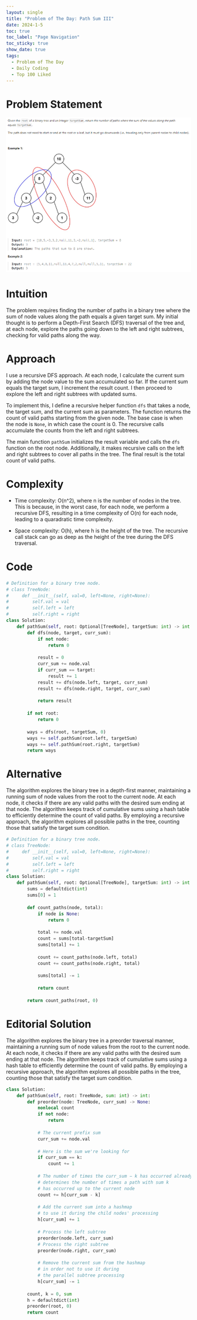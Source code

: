 ```yaml
---
layout: single
title: "Problem of The Day: Path Sum III"
date: 2024-1-5
toc: true
toc_label: "Page Navigation"
toc_sticky: true
show_date: true
tags:
  - Problem of The Day
  - Daily Coding
  - Top 100 Liked
---
```


# Problem Statement
![problem](/assets/images/2024-01-05_14-47-53-path-sum-3.png)
# Intuition
The problem requires finding the number of paths in a binary tree where the sum of node values along the path equals a given target sum. My initial thought is to perform a Depth-First Search (DFS) traversal of the tree and, at each node, explore the paths going down to the left and right subtrees, checking for valid paths along the way.

# Approach
I use a recursive DFS approach. At each node, I calculate the current sum by adding the node value to the sum accumulated so far. If the current sum equals the target sum, I increment the result count. I then proceed to explore the left and right subtrees with updated sums.

To implement this, I define a recursive helper function `dfs` that takes a node, the target sum, and the current sum as parameters. The function returns the count of valid paths starting from the given node. The base case is when the node is `None`, in which case the count is 0. The recursive calls accumulate the counts from the left and right subtrees.

The main function `pathSum` initializes the result variable and calls the `dfs` function on the root node. Additionally, it makes recursive calls on the left and right subtrees to cover all paths in the tree. The final result is the total count of valid paths.

# Complexity
- Time complexity:
O(n^2), where n is the number of nodes in the tree. This is because, in the worst case, for each node, we perform a recursive DFS, resulting in a time complexity of O(n) for each node, leading to a quaradratic time complexity.

- Space complexity:
O(h), where h is the height of the tree. The recursive call stack can go as deep as the height of the tree during the DFS traversal.

# Code
```python
# Definition for a binary tree node.
# class TreeNode:
#     def __init__(self, val=0, left=None, right=None):
#         self.val = val
#         self.left = left
#         self.right = right
class Solution:
    def pathSum(self, root: Optional[TreeNode], targetSum: int) -> int:
        def dfs(node, target, curr_sum):
            if not node:
                return 0
            
            result = 0
            curr_sum += node.val
            if curr_sum == target:
                result += 1
            result += dfs(node.left, target, curr_sum)
            result += dfs(node.right, target, curr_sum)

            return result

        if not root:
            return 0
        
        ways = dfs(root, targetSum, 0)
        ways += self.pathSum(root.left, targetSum)
        ways += self.pathSum(root.right, targetSum)
        return ways
```

# Alternative
The algorithm explores the binary tree in a depth-first manner, maintaining a running sum of node values from the root to the current node. At each node, it checks if there are any valid paths with the desired sum ending at that node. The algorithm keeps track of cumulative sums using a hash table to efficiently determine the count of valid paths. By employing a recursive approach, the algorithm explores all possible paths in the tree, counting those that satisfy the target sum condition.

```python
# Definition for a binary tree node.
# class TreeNode:
#     def __init__(self, val=0, left=None, right=None):
#         self.val = val
#         self.left = left
#         self.right = right
class Solution:
    def pathSum(self, root: Optional[TreeNode], targetSum: int) -> int:
        sums = defaultdict(int)
        sums[0] = 1

        def count_paths(node, total):
            if node is None:
                return 0

            total += node.val
            count = sums[total-targetSum]
            sums[total] += 1

            count += count_paths(node.left, total)
            count += count_paths(node.right, total)

            sums[total] -= 1

            return count

        return count_paths(root, 0)
```

# Editorial Solution
The algorithm explores the binary tree in a preorder traversal manner, maintaining a running sum of node values from the root to the current node. At each node, it checks if there are any valid paths with the desired sum ending at that node. The algorithm keeps track of cumulative sums using a hash table to efficiently determine the count of valid paths. By employing a recursive approach, the algorithm explores all possible paths in the tree, counting those that satisfy the target sum condition.

```python
class Solution:
    def pathSum(self, root: TreeNode, sum: int) -> int:
        def preorder(node: TreeNode, curr_sum) -> None:
            nonlocal count
            if not node:
                return 
            
            # The current prefix sum
            curr_sum += node.val
            
            # Here is the sum we're looking for
            if curr_sum == k:
                count += 1
            
            # The number of times the curr_sum − k has occurred already, 
            # determines the number of times a path with sum k 
            # has occurred up to the current node
            count += h[curr_sum - k]
            
            # Add the current sum into a hashmap
            # to use it during the child nodes' processing
            h[curr_sum] += 1
            
            # Process the left subtree
            preorder(node.left, curr_sum)
            # Process the right subtree
            preorder(node.right, curr_sum)
            
            # Remove the current sum from the hashmap
            # in order not to use it during 
            # the parallel subtree processing
            h[curr_sum] -= 1
            
        count, k = 0, sum
        h = defaultdict(int)
        preorder(root, 0)
        return count
```


